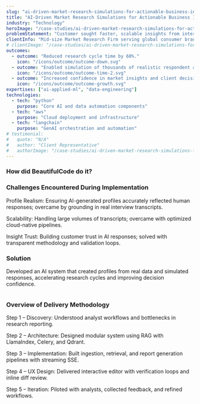 ```yaml
---
slug: "ai-driven-market-research-simulations-for-actionable-business-insights"
title: "AI-Driven Market Research Simulations for Actionable Business Insights"
industry: "Technology"
heroImage: "/case-studies/ai-driven-market-research-simulations-for-actionable-business-insights/ai-driven-market-research-simulations-for-actionable-business-insights-1.svg"
problemStatement: "Customer sought faster, scalable insights from interview transcripts and real data to answer product choice, segmentation, and market expansion questions."
clientInfo: "Mid-size Market Research Firm serving global consumer brands.(ex: Google, Coke, Amazon)"
# clientImage: "/case-studies/ai-driven-market-research-simulations-for-actionable-business-insights/client-logo.svg"
outcomes:
  - outcome: "Reduced research cycle time by 60%."
    icon: "/icons/outcome/outcome-down.svg"
  - outcome: "Enabled simulation of thousands of realistic respondent answers in minutes."
    icon: "/icons/outcome/outcome-time-2.svg"
  - outcome: "Increased confidence in market insights and client decision-making."
    icon: "/icons/outcome/outcome-growth.svg"
expertises: ["ai-applied-ml", "data-engineering"]
technologies:
  - tech: "python"
    purpose: "Core AI and data automation components"
  - tech: "aws"
    purpose: "Cloud deployment and infrastructure"
  - tech: "langchain"
    purpose: "GenAI orchestration and automation"
# testimonial:
#   quote: "N/A"
#   author: "Client Representative"
#   authorImage: "/case-studies/ai-driven-market-research-simulations-for-actionable-business-insights/client-author.svg"
---
```


### How did BeautifulCode do it?

### Challenges Encountered During Implementation

Profile Realism: Ensuring AI-generated profiles accurately reflected human responses; overcame by grounding in real interview transcripts.

Scalability: Handling large volumes of transcripts; overcame with optimized cloud-native pipelines.

Insight Trust: Building customer trust in AI responses; solved with transparent methodology and validation loops.

### Solution

Developed an AI system that created profiles from real data and simulated responses, accelerating research cycles and improving decision confidence.

<figure>
  <img src="" alt="" />
  <figcaption>

  </figcaption>
</figure>

### Overview of Delivery Methodology

Step 1 – Discovery: Understood analyst workflows and bottlenecks in research reporting.

Step 2 – Architecture: Designed modular system using RAG with LlamaIndex, Celery, and Qdrant.

Step 3 – Implementation: Built ingestion, retrieval, and report generation pipelines with streaming SSE.

Step 4 – UX Design: Delivered interactive editor with verification loops and inline diff review.

Step 5 – Iteration: Piloted with analysts, collected feedback, and refined workflows.
